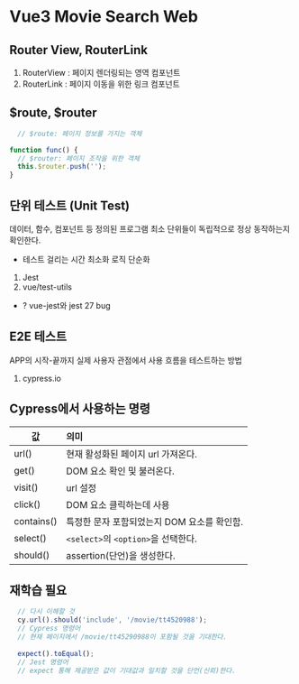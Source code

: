 # Vue3 Movie Search Web


## Router View, RouterLink

1. RouterView : 페이지 렌더링되는 영역 컴포넌트  
2. RouterLink : 페이지 이동을 위한 링크 컴포넌트   


## $route, $router
```javascript
  // $route: 페이지 정보를 가지는 객체

function func() {
  // $router: 페이지 조작을 위한 객체
  this.$router.push(''); 
}
```

## 단위 테스트 (Unit Test)
데이터, 함수, 컴포넌트 등 정의된 프로그램 최소 단위들이 독립적으로 정상 동작하는지 확인한다.
* 테스트 걸리는 시간 최소화 로직 단순화
1. Jest
1. vue/test-utils
* ? vue-jest와 jest 27 bug

## E2E 테스트
APP의 시작-끝까지 실제 사용자 관점에서 사용 흐름을
테스트하는 방법
1. cypress.io

## Cypress에서 사용하는 명령 
값 | 의미 |
--|:--|
| url() | 현재 활성화된 페이지 url 가져온다.
| get() | DOM 요소 확인 및 불러온다.
| visit() | url 설정
| click() | DOM 요소 클릭하는데 사용
| contains() | 특정한 문자 포함되었는지 DOM 요소를 확인함. 
| select() | `<select>`의 `<option>`을 선택한다.
| should() | assertion(단언)을 생성한다.

## 재학습 필요
```js
  // 다시 이해할 것
  cy.url().should('include', '/movie/tt4520988'); 
  // Cypress 명령어 
  // 현재 페이지에서 /movie/tt45290988이 포함될 것을 기대한다.
  
  expect().toEqual();
  // Jest 명령어 
  // expect 통해 제공받은 값이 기대값과 일치할 것을 단언(신뢰)한다.
```

